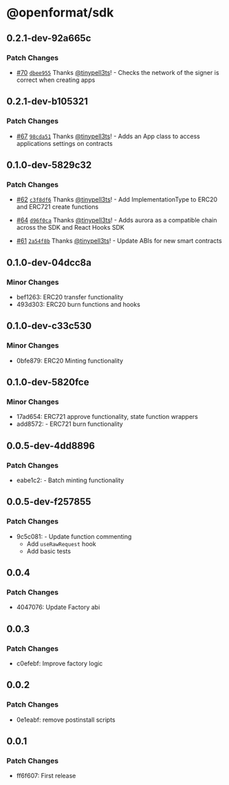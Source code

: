 # @openformat/sdk

## 0.2.1-dev-92a665c

### Patch Changes

- [#70](https://github.com/open-format/js/pull/70) [`dbee955`](https://github.com/open-format/js/commit/dbee955afa22e0f0ef0bbdecc8303752ec8c6f8f) Thanks [@tinypell3ts](https://github.com/tinypell3ts)! - Checks the network of the signer is correct when creating apps

## 0.2.1-dev-b105321

### Patch Changes

- [#67](https://github.com/open-format/js/pull/67) [`98cda51`](https://github.com/open-format/js/commit/98cda516bf95ff27b9423b5f0809c1dc112b6d3f) Thanks [@tinypell3ts](https://github.com/tinypell3ts)! - Adds an App class to access applications settings on contracts

## 0.1.0-dev-5829c32

### Patch Changes

- [#62](https://github.com/open-format/js/pull/62) [`c3f8df6`](https://github.com/open-format/js/commit/c3f8df62f05022674e58355c0ec97cff8ba51642) Thanks [@tinypell3ts](https://github.com/tinypell3ts)! - Add ImplementationType to ERC20 and ERC721 create functions

- [#64](https://github.com/open-format/js/pull/64) [`d96f0ca`](https://github.com/open-format/js/commit/d96f0ca347e3e5ba24acf115ecaf6c8fe3460882) Thanks [@tinypell3ts](https://github.com/tinypell3ts)! - Adds aurora as a compatible chain across the SDK and React Hooks SDK

- [#61](https://github.com/open-format/js/pull/61) [`2a54f8b`](https://github.com/open-format/js/commit/2a54f8bf6668fce10c96d2908b75ea729d07d3a7) Thanks [@tinypell3ts](https://github.com/tinypell3ts)! - Update ABIs for new smart contracts

## 0.1.0-dev-04dcc8a

### Minor Changes

- bef1263: ERC20 transfer functionality
- 493d303: ERC20 burn functions and hooks

## 0.1.0-dev-c33c530

### Minor Changes

- 0bfe879: ERC20 Minting functionality

## 0.1.0-dev-5820fce

### Minor Changes

- 17ad654: ERC721 approve functionality, state function wrappers
- add8572: - ERC721 burn functionality

## 0.0.5-dev-4dd8896

### Patch Changes

- eabe1c2: - Batch minting functionality

## 0.0.5-dev-f257855

### Patch Changes

- 9c5c081: - Update function commenting
  - Add `useRawRequest` hook
  - Add basic tests

## 0.0.4

### Patch Changes

- 4047076: Update Factory abi

## 0.0.3

### Patch Changes

- c0efebf: Improve factory logic

## 0.0.2

### Patch Changes

- 0e1eabf: remove postinstall scripts

## 0.0.1

### Patch Changes

- ff6f607: First release
